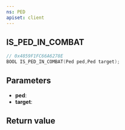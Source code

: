 ```yaml
---
ns: PED
apiset: client
---
```

## IS_PED_IN_COMBAT

```c
// 0x4859F1FC66A6278E
BOOL IS_PED_IN_COMBAT(Ped ped,Ped target);
```


## Parameters
* **ped**:
* **target**:

## Return value

